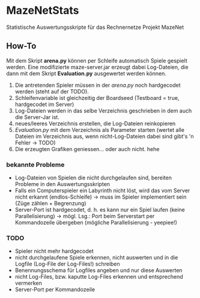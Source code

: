 # MazeNetStats
Statistische Auswertungsskripte für das Rechnernetze Projekt MazeNet

## How-To
Mit dem Skript __arena.py__ können per Schleife automatisch Spiele gespielt werden. 
Eine modifizierte maze-server.jar erzeugt dabei Log-Dateien, die dann mit dem Skript
__Evaluation.py__ ausgewertet werden können.

1. Die antretenden Spieler müssen in der _arena.py_ noch hardgecodet werden (steht auf der TODO).
2. Schleifenvariable ist gleichzeitig der Boardseed (Testboard = true, hardgecodet im Server)
3. Log-Dateien werden in das selbe Verzeichnis geschrieben in dem auch die Server-Jar ist.
4. neues/leeres Verzeichnis erstellen, die Log-Dateien reinkopieren
5. _Evaluation.py_ mit dem Verzeichnis als Parameter starten (wertet alle Dateien im Verzeichnis aus,
 wenn nicht-Log-Dateien dabei sind gibt's 'n Fehler -> TODO)
6. Die erzeugten Grafiken geniessen...   oder auch nicht.  hehe

### bekannte Probleme
* Log-Dateien von Spielen die nicht durchgelaufen sind, bereiten Probleme in den Auswertungsskripten
* Falls ein Computerspieler ein Labyrinth nicht löst, wird das vom Server nicht erkannt (endlos-Schleife) 
-> muss im Spieler implementiert sein (Züge zählen + Begrenzung)
* Server-Port ist hardgecodet, d. h. es kann nur ein Spiel laufen (keine Parallelisierung) 
-> mögl. Lsg.: Port beim Serverstart per Kommandozeile übergeben (mögliche Parallelisierung - yeepiee!)


### TODO
* Spieler nicht mehr hardgecodet
* nicht durchgelaufene Spiele erkennen, nicht auswerten und in die Logfile (Log-File der Log-Files!) schreiben
* Benennungsschema für Logfiles angeben und nur diese Auswerten
* nicht Log-Files, bzw. kaputte Log-Files erkennen und entsprechend vermerken
* Server-Port per Kommandozeile
